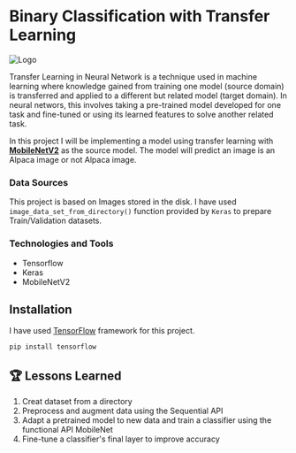 # Binary Classification with Transfer Learning

![Logo](https://github.com/tharangachaminda/transfer_learning_with_mobilenet_v2/blob/main/banner.jpg)

Transfer Learning in Neural Network is a technique used in machine learning where knowledge gained from training one model (source domain) is transferred and applied to a different but related model (target domain). In neural networs, this involves taking a pre-trained model developed for one task and fine-tuned or using its learned features to solve another related task.

In this project I will be implementing a model using transfer learning with [**MobileNetV2**](https://arxiv.org/pdf/1801.04381.pdf) as the source model. The model will predict an image is an Alpaca image or not Alpaca image.

### Data Sources
This project is based on Images stored in the disk. I have used `image_data_set_from_directory()` function provided by `Keras` to prepare Train/Validation datasets.

### Technologies and Tools
- Tensorflow
- Keras
- MobileNetV2


## Installation

I have used [TensorFlow](https://www.tensorflow.org/) framework for this project. 

```bash
pip install tensorflow
```
    
## 🏆 Lessons Learned

1. Creat dataset from a directory
2. Preprocess and augment data using the Sequential API
3. Adapt a pretrained model to new data and train a classifier using the functional API MobileNet
4. Fine-tune a classifier's final layer to improve accuracy


